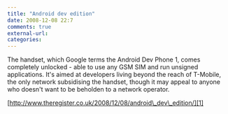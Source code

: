```yaml
---
title: "Android dev edition"
date: 2008-12-08 22:7
comments: true
external-url:
categories:
---
```

The handset, which Google terms the Android Dev Phone 1, comes completely unlocked - able to use any GSM SIM and run unsigned applications. It's aimed at developers living beyond the reach of T-Mobile, the only network subsidising the handset, though it may appeal to anyone who doesn't want to be beholden to a network operator.

[http://www.theregister.co.uk/2008/12/08/android\_dev\_edition/][1]

  [1]: http://www.theregister.co.uk/2008/12/08/android_dev_edition/
